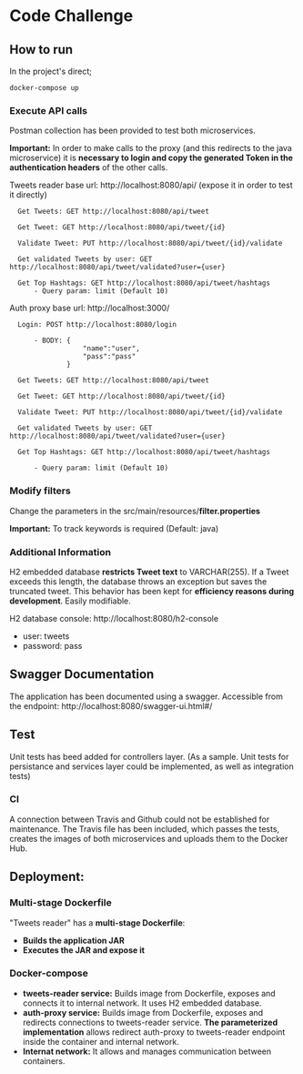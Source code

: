 # Code Challenge

## How to run

In the project's direct;
```
docker-compose up
```

### Execute API calls

Postman collection has been provided to test both microservices.

**Important:** In order to make calls to the proxy (and this redirects to the java microservice) it is **necessary to login and copy the generated Token in the authentication headers** of the other calls.

Tweets reader base url: http://localhost:8080/api/ (expose it in order to test it directly)

      Get Tweets: GET http://localhost:8080/api/tweet
      
      Get Tweet: GET http://localhost:8080/api/tweet/{id}
      
      Validate Tweet: PUT http://localhost:8080/api/tweet/{id}/validate
      
      Get validated Tweets by user: GET http://localhost:8080/api/tweet/validated?user={user}
      
      Get Top Hashtags: GET http://localhost:8080/api/tweet/hashtags
          - Query param: limit (Default 10)
      

Auth proxy base url: http://localhost:3000/

      Login: POST http://localhost:8080/login
      
          - BODY: {
	                  "name":"user",
	                  "pass":"pass"
                  }
                  
      Get Tweets: GET http://localhost:8080/api/tweet
      
      Get Tweet: GET http://localhost:8080/api/tweet/{id}
      
      Validate Tweet: PUT http://localhost:8080/api/tweet/{id}/validate
      
      Get validated Tweets by user: GET http://localhost:8080/api/tweet/validated?user={user}
      
      Get Top Hashtags: GET http://localhost:8080/api/tweet/hashtags

          - Query param: limit (Default 10)

### Modify filters

Change the parameters in the src/main/resources/**filter.properties**

**Important:** To track keywords is required (Default: java)

### Additional Information

H2 embedded database **restricts Tweet text** to VARCHAR(255). If a Tweet exceeds this length, the database throws an exception but saves the truncated tweet. This behavior has been kept for **efficiency reasons during development**. Easily modifiable.

H2 database console: http://localhost:8080/h2-console
- user: tweets
- password: pass

## Swagger Documentation

The application has been documented using a swagger.
Accessible from the endpoint: http://localhost:8080/swagger-ui.html#/

## Test

Unit tests has beed added for controllers layer. 
(As a sample. Unit tests for persistance and services layer could be implemented, as well as integration tests)

### CI

A connection between Travis and Github could not be established for maintenance. The Travis file has been included, which passes the tests, creates the images of both microservices and uploads them to the Docker Hub. 

## Deployment:

### Multi-stage Dockerfile

"Tweets reader" has a **multi-stage Dockerfile**:

* **Builds the application JAR**
* **Executes the JAR and expose it**

### Docker-compose

* **tweets-reader service:** Builds image from Dockerfile, exposes and connects it to internal network. It uses H2 embedded database.
* **auth-proxy service:** Builds image from Dockerfile, exposes and redirects connections to tweets-reader service. **The parameterized implementation** allows redirect auth-proxy to tweets-reader endpoint inside the container and internal network.
* **Internat network:** It allows and manages communication between containers.
